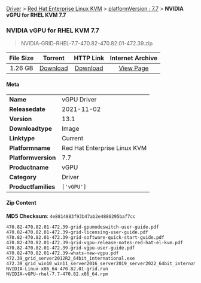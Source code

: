 
[Driver](/README.md)  >  [Red Hat Enterprise Linux KVM](/index/Driver/Red_Hat_Enterprise_Linux_KVM.md)  >  [platformVersion : 7.7](/index/Driver/Red_Hat_Enterprise_Linux_KVM/7.7.md)  >  **NVIDIA vGPU for RHEL KVM 7.7**


###    NVIDIA vGPU for RHEL KVM 7.7

> NVIDIA-GRID-RHEL-7.7-470.82-470.82.01-472.39.zip   


| **File Size** | **Torrent**  | **HTTP Link** | **Internet Archive** |
|:-------------:|:------------:|:-------------:|:--------------------:|
| 1.26 GB |  [Download](https://archive.org/download/nvgpu_NVIDIA-GRID-RHEL-7.7-470.82-470.82.01-472.39.zip/nvgpu_NVIDIA-GRID-RHEL-7.7-470.82-470.82.01-472.39.zip_archive.torrent)       | [Download](https://archive.org/compress/nvgpu_NVIDIA-GRID-RHEL-7.7-470.82-470.82.01-472.39.zip) | [View Page](https://archive.org/details/nvgpu_NVIDIA-GRID-RHEL-7.7-470.82-470.82.01-472.39.zip)       |

#### Meta

<table>
<tr><td><strong>Name</strong></td><td>vGPU Driver</td></tr>
<tr><td><strong>Releasedate</strong></td><td>2021-11-02</td></tr>
<tr><td><strong>Version</strong></td><td>13.1</td></tr>
<tr><td><strong>Downloadtype</strong></td><td>Image</td></tr>
<tr><td><strong>Linktype</strong></td><td>Current</td></tr>
<tr><td><strong>Platformname</strong></td><td>Red Hat Enterprise Linux KVM</td></tr>
<tr><td><strong>Platformversion</strong></td><td>7.7</td></tr>
<tr><td><strong>Productname</strong></td><td>vGPU</td></tr>
<tr><td><strong>Category</strong></td><td>Driver</td></tr>
<tr><td><strong>Productfamilies</strong></td><td><code>['vGPU']</code></td></tr>
</table>

#### Zip Content

**MD5 Checksum**: `4e8814883f93b47ab2e4886295baf7cc`

```text
470.82-470.82.01-472.39-grid-gpumodeswitch-user-guide.pdf
470.82-470.82.01-472.39-grid-licensing-user-guide.pdf
470.82-470.82.01-472.39-grid-software-quick-start-guide.pdf
470.82-470.82.01-472.39-grid-vgpu-release-notes-red-hat-el-kvm.pdf
470.82-470.82.01-472.39-grid-vgpu-user-guide.pdf
470.82-470.82.01-472.39-whats-new-vgpu.pdf
472.39_grid_server2012R2_64bit_international.exe
472.39_grid_win10_win11_server2016_server2019_server2022_64bit_international.exe
NVIDIA-Linux-x86_64-470.82.01-grid.run
NVIDIA-vGPU-rhel-7.7-470.82.x86_64.rpm
```